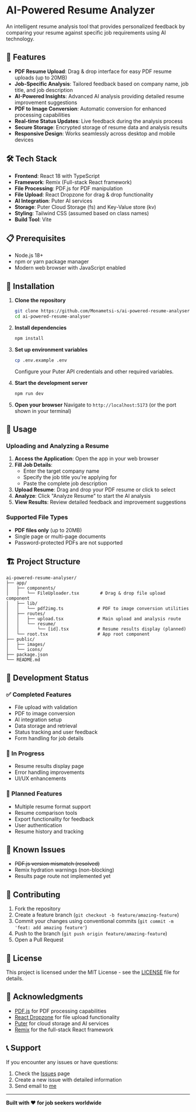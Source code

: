# AI-Powered Resume Analyzer

An intelligent resume analysis tool that provides personalized feedback by comparing your resume against specific job requirements using AI technology.

## 🚀 Features

- **PDF Resume Upload**: Drag & drop interface for easy PDF resume uploads (up to 20MB)
- **Job-Specific Analysis**: Tailored feedback based on company name, job title, and job description
- **AI-Powered Insights**: Advanced AI analysis providing detailed resume improvement suggestions
- **PDF to Image Conversion**: Automatic conversion for enhanced processing capabilities
- **Real-time Status Updates**: Live feedback during the analysis process
- **Secure Storage**: Encrypted storage of resume data and analysis results
- **Responsive Design**: Works seamlessly across desktop and mobile devices

## 🛠 Tech Stack

- **Frontend**: React 18 with TypeScript
- **Framework**: Remix (Full-stack React framework)
- **File Processing**: PDF.js for PDF manipulation
- **File Upload**: React Dropzone for drag & drop functionality
- **AI Integration**: Puter AI services
- **Storage**: Puter Cloud Storage (fs) and Key-Value store (kv)
- **Styling**: Tailwind CSS (assumed based on class names)
- **Build Tool**: Vite

## 📋 Prerequisites

- Node.js 18+
- npm or yarn package manager
- Modern web browser with JavaScript enabled

## 🔧 Installation

1. **Clone the repository**
   ```bash
   git clone https://github.com/Monametsi-s/ai-powered-resume-analyser.git
   cd ai-powered-resume-analyser
   ```

2. **Install dependencies**
   ```bash
   npm install
   ```

3. **Set up environment variables**
   ```bash
   cp .env.example .env
   ```
   Configure your Puter API credentials and other required variables.

4. **Start the development server**
   ```bash
   npm run dev
   ```

5. **Open your browser**
   Navigate to `http://localhost:5173` (or the port shown in your terminal)

## 🎯 Usage

### Uploading and Analyzing a Resume

1. **Access the Application**: Open the app in your web browser
2. **Fill Job Details**: 
   - Enter the target company name
   - Specify the job title you're applying for
   - Paste the complete job description
3. **Upload Resume**: Drag and drop your PDF resume or click to select
4. **Analyze**: Click "Analyze Resume" to start the AI analysis
5. **View Results**: Review detailed feedback and improvement suggestions

### Supported File Types

- **PDF files only** (up to 20MB)
- Single page or multi-page documents
- Password-protected PDFs are not supported

## 🏗 Project Structure

```
ai-powered-resume-analyser/
├── app/
│   ├── components/
│   │   └── FileUploader.tsx        # Drag & drop file upload component
│   ├── lib/
│   │   └── pdf2img.ts             # PDF to image conversion utilities
│   ├── routes/
│   │   ├── upload.tsx             # Main upload and analysis route
│   │   └── resume/
│   │       └── [id].tsx           # Resume results display (planned)
│   └── root.tsx                   # App root component
├── public/
│   ├── images/
│   └── icons/
├── package.json
└── README.md
```

## 🔄 Development Status

### ✅ Completed Features
- File upload with validation
- PDF to image conversion
- AI integration setup
- Data storage and retrieval
- Status tracking and user feedback
- Form handling for job details

### 🚧 In Progress
- Resume results display page
- Error handling improvements
- UI/UX enhancements

### 📅 Planned Features
- Multiple resume format support
- Resume comparison tools
- Export functionality for feedback
- User authentication
- Resume history and tracking

## 🐛 Known Issues

- ~~PDF.js version mismatch (resolved)~~
- Remix hydration warnings (non-blocking)
- Results page route not implemented yet

## 🤝 Contributing

1. Fork the repository
2. Create a feature branch (`git checkout -b feature/amazing-feature`)
3. Commit your changes using conventional commits (`git commit -m 'feat: add amazing feature'`)
4. Push to the branch (`git push origin feature/amazing-feature`)
5. Open a Pull Request

## 📄 License

This project is licensed under the MIT License - see the [LICENSE](LICENSE) file for details.

## 🙏 Acknowledgments

- [PDF.js](https://mozilla.github.io/pdf.js/) for PDF processing capabilities
- [React Dropzone](https://react-dropzone.js.org/) for file upload functionality
- [Puter](https://puter.com/) for cloud storage and AI services
- [Remix](https://remix.run/) for the full-stack React framework

## 📞 Support

If you encounter any issues or have questions:

1. Check the [Issues](https://github.com/Monametsi-s/ai-powered-resume-analyser/issues) page
2. Create a new issue with detailed information
3. Send email to [me](mailto:seelemonametsi@gmail.com)

---

**Built with ❤️ for job seekers worldwide**
